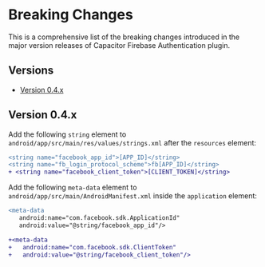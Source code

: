 # Breaking Changes

This is a comprehensive list of the breaking changes introduced in the major version releases of Capacitor Firebase Authentication plugin.

## Versions

- [Version 0.4.x](#version-04x)

## Version 0.4.x

Add the following `string` element to `android/app/src/main/res/values/strings.xml` after the `resources` element:

```diff
<string name="facebook_app_id">[APP_ID]</string>
<string name="fb_login_protocol_scheme">fb[APP_ID]</string>
+ <string name="facebook_client_token">[CLIENT_TOKEN]</string>
```

Add the following `meta-data` element to `android/app/src/main/AndroidManifest.xml` inside the `application` element:

```diff
<meta-data
   android:name="com.facebook.sdk.ApplicationId"
   android:value="@string/facebook_app_id"/>

+<meta-data 
+   android:name="com.facebook.sdk.ClientToken" 
+   android:value="@string/facebook_client_token"/>
```
